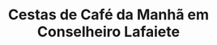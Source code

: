 ---
title: "Cestas de Café da Manhã em Conselheiro Lafaiete"
description: "Surpreenda com cestas de café da manhã artesanais em Conselheiro Lafaiete. Entrega rápida e personalizada para momentos especiais."
layout: "home.html"
permalink: "/cestas-cafe-da-manha-conselheiro-lafaiete/"
---